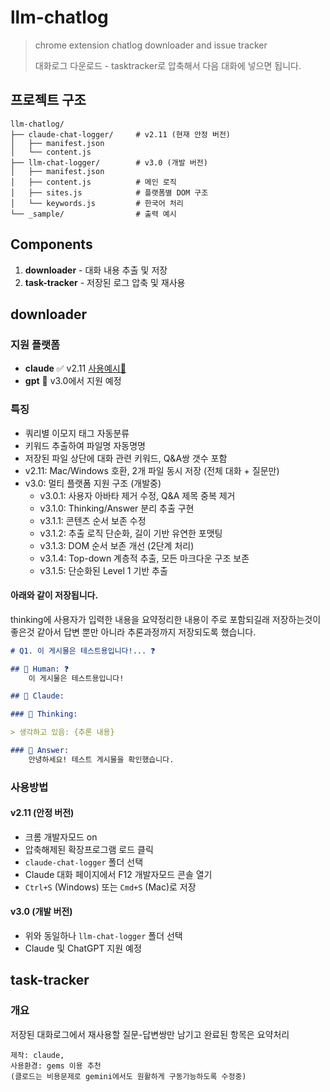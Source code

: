 # llm-chatlog
> chrome extension chatlog downloader and issue tracker
> 
> 대화로그 다운로드 - tasktracker로 압축해서 다음 대화에 넣으면 됩니다.

## 프로젝트 구조

```
llm-chatlog/
├── claude-chat-logger/     # v2.11 (현재 안정 버전)
│   ├── manifest.json
│   └── content.js
├── llm-chat-logger/        # v3.0 (개발 버전)
│   ├── manifest.json
│   ├── content.js          # 메인 로직
│   ├── sites.js            # 플랫폼별 DOM 구조
│   └── keywords.js         # 한국어 처리
└── _sample/                # 출력 예시

```

## Components

1. **downloader** - 대화 내용 추출 및 저장
2. **task-tracker** - 저장된 로그 압축 및 재사용


## downloader

### 지원 플랫폼

- **claude** ✅ v2.11 [사용예시👀](_sample/2025-07-03_게시물_채팅로그_저장_v2.09.md)
- **gpt** 🚧 v3.0에서 지원 예정


### 특징

- 쿼리별 이모지 태그 자동분류
- 키워드 추출하여 파일명 자동명명  
- 저장된 파일 상단에 대화 관련 키워드, Q&A쌍 갯수 포함
- v2.11: Mac/Windows 호환, 2개 파일 동시 저장 (전체 대화 + 질문만)
- v3.0: 멀티 플랫폼 지원 구조 (개발중)
  - v3.0.1: 사용자 아바타 제거 수정, Q&A 제목 중복 제거
  - v3.1.0: Thinking/Answer 분리 추출 구현
  - v3.1.1: 콘텐츠 순서 보존 수정
  - v3.1.2: 추출 로직 단순화, 길이 기반 유연한 포맷팅
  - v3.1.3: DOM 순서 보존 개선 (2단계 처리)
  - v3.1.4: Top-down 계층적 추출, 모든 마크다운 구조 보존
  - v3.1.5: 단순화된 Level 1 기반 추출


#### 아래와 같이 저장됩니다.

thinking에 사용자가 입력한 내용을 요약정리한 내용이 주로 포함되길래 저장하는것이 좋은것 같아서 
답변 뿐만 아니라 추론과정까지 저장되도록 했습니다.

```markdown
# Q1. 이 게시물은 테스트용입니다!... ❓

## 👤 Human: ❓
    이 게시물은 테스트용입니다!

## 🤖 Claude:

### 💭 Thinking:

> 생각하고 있음: {추론 내용}

### 💬 Answer:
    안녕하세요! 테스트 게시물을 확인했습니다. 
```



### 사용방법

#### v2.11 (안정 버전)
- 크롬 개발자모드 on
- 압축해제된 확장프로그램 로드 클릭
- `claude-chat-logger` 폴더 선택
- Claude 대화 페이지에서 F12 개발자모드 콘솔 열기
- `Ctrl+S` (Windows) 또는 `Cmd+S` (Mac)로 저장

#### v3.0 (개발 버전)
- 위와 동일하나 `llm-chat-logger` 폴더 선택
- Claude 및 ChatGPT 지원 예정


## task-tracker

### 개요

저장된 대화로그에서 재사용할 질문-답변쌍만 남기고 완료된 항목은 요약처리

    제작: claude, 
    사용환경: gems 이용 추천 
    (클로드는 비용문제로 gemini에서도 원활하게 구동가능하도록 수정중)

